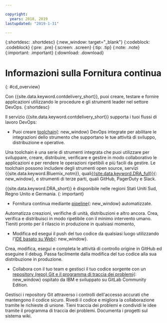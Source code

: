 ```yaml
---

copyright:
  years: 2018, 2019
lastupdated: "2019-1-31"

---
```


{:shortdesc: .shortdesc}
{:new_window: target="_blank"}
{:codeblock: .codeblock}
{:pre: .pre}
{:screen: .screen}
{:tip: .tip}
{:note: .note}
{:important: .important}
{:download: .download}


# Informazioni sulla Fornitura continua
{: #cd_overview}

Con {{site.data.keyword.contdelivery_short}}, puoi creare, testare e fornire applicazioni utilizzando le procedure e gli strumenti leader nel settore DevOps.
{:shortdesc}

Il servizio {{site.data.keyword.contdelivery_short}} supporta i tuoi flussi di lavoro DevOps:

 * Puoi creare [toolchain](/docs/services/ContinuousDelivery?topic=ContinuousDelivery-toolchains_about){: new_window} DevOps integrate per abilitare le integrazioni dello strumento che supportano le tue attività di sviluppo, distribuzione e operative.

  Una toolchain è una serie di strumenti integrata che puoi utilizzare per sviluppare, creare, distribuire, verificare e gestire in modo collaborativo le applicazioni e per rendere le operazioni ripetibili e più facili da gestire. Le toolchain possono includere degli strumenti open source, servizi {{site.data.keyword.Bluemix_notm}}, quali[{{site.data.keyword.DRA_full}}](/docs/services/ContinuousDelivery?topic=ContinuousDelivery-di_working){: new_window}, e strumenti di terze parti, quali GitHub, PagerDuty e Slack. 
  
  {{site.data.keyword.DRA_short}} è disponibile nelle regioni Stati Uniti Sud, Regno Unito e Germania.
  {: important}

 * Fornitura continua mediante [pipeline](/docs/services/ContinuousDelivery?topic=ContinuousDelivery-deliverypipeline_about){: new_window} automatizzate.

  Automatizza creazioni, verifiche di unità, distribuzioni e altro ancora. Crea, verifica e distribuisci in modo ripetibile con il minimo intervento umano. Tieniti pronto per il rilascio in produzione in qualsiasi momento,

 * Modifica ed esegui il push del tuo codice da qualsiasi luogo utilizzando l'[IDE basato su Web](/docs/services/ContinuousDelivery?topic=ContinuousDelivery-web_ide){: new_window}.

  Crea, modifica, esegui e completa le attività di controllo origine in GitHub ed eseguine il debug. Passa facilmente dalla modifica del tuo codice alla sua distribuzione in produzione. 
  
 * Collabora con il tuo team e gestisci il tuo codice sorgente con un [repository (repo) Git e il programma di traccia dei problemi](/docs/services/ContinuousDelivery?topic=ContinuousDelivery-git_working#git_working){: new_window} ospitato da IBM e sviluppato su GitLab Community Edition.

  Gestisci i repository Git attraverso i controlli dell'accesso accurati che mantengono il codice sicuro. Rivedi il codice e migliora la collaborazione tramite le richieste di unione. Tieni traccia dei problemi e condividi le idee tramite il programma di traccia dei problemi. Documenta i progetti sul sistema wiki.
